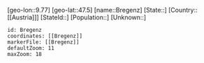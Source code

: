 ﻿---
location: [47.5,9.77]
mapzoom: [7,12] 
mapmarker: city 
type: City
tags:
- geo/City


SpocWebEntityId: 29329
isDeleted: false
confidential: public

---
[geo-lon::9.77]
[geo-lat::47.5]
[name::Bregenz]
[State::]
[Country::[[Austria]]]
[StateId::]
[Population::]
[Unknown::]


```leaflet
id: Bregenz
coordinates: [[Bregenz]]
markerFile: [[Bregenz]]
defaultZoom: 11 
maxZoom: 18
```
